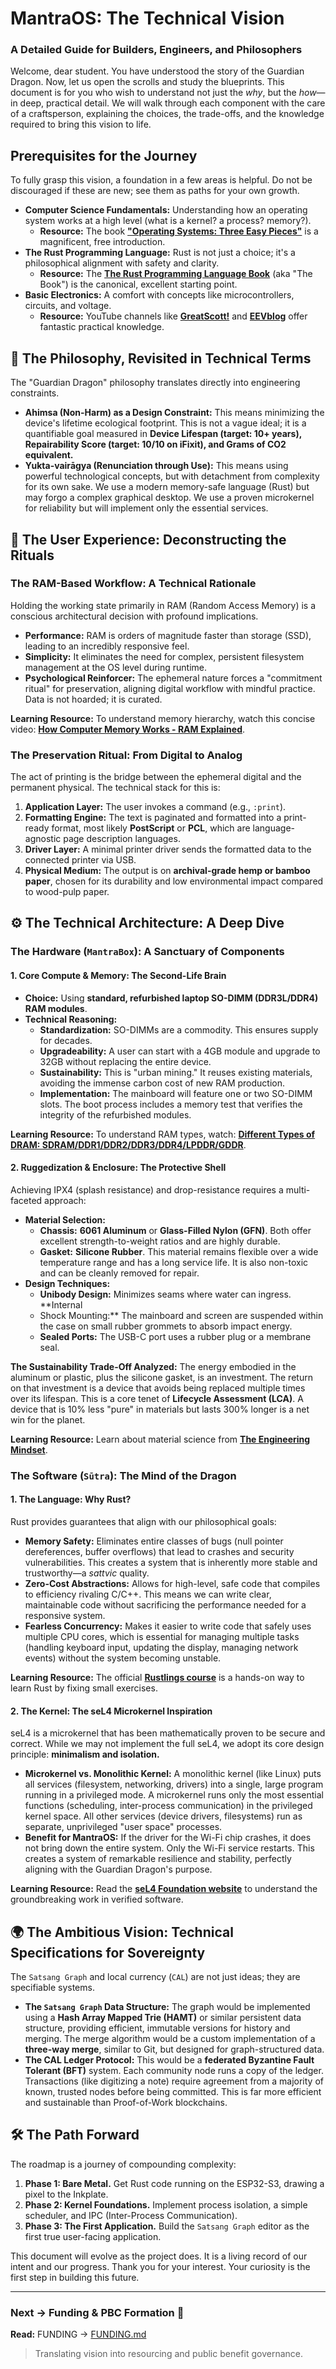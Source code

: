 # MantraOS: The Technical Vision

### A Detailed Guide for Builders, Engineers, and Philosophers

Welcome, dear student. You have understood the story of the Guardian Dragon.
Now, let us open the scrolls and study the blueprints. This document is for you
who wish to understand not just the *why*, but the *how*—in deep, practical
detail. We will walk through each component with the care of a craftsperson,
explaining the choices, the trade-offs, and the knowledge required to bring this
vision to life.

## Prerequisites for the Journey

To fully grasp this vision, a foundation in a few areas is helpful. Do not be
discouraged if these are new; see them as paths for your own growth.

*   **Computer Science Fundamentals:** Understanding how an operating system
works at a high level (what is a kernel? a process? memory?).
    *   **Resource:** The book **["Operating Systems: Three Easy
Pieces"]( http://pages.cs.wisc.edu/~remzi/OSTEP/)**
 is a magnificent, free introduction.
*   **The Rust Programming Language:** Rust is not just a choice; it's a
philosophical alignment with safety and clarity.
    *   **Resource:** The **[The Rust Programming Language
Book]( https://doc.rust-lang.org/book/)**
 (aka "The Book") is the canonical, excellent starting point.
*   **Basic Electronics:** A comfort with concepts like microcontrollers,
circuits, and voltage.
    *   **Resource:** YouTube channels like
**[GreatScott!]( https://www.youtube.com/channel/UC6mIxFTvXkWQVEHPsEdflzQ)**
 and **[EEVblog]( https://www.youtube.com/user/EEVblog)**
 offer fantastic practical knowledge.

## 🐉 The Philosophy, Revisited in Technical Terms

The "Guardian Dragon" philosophy translates directly into engineering
constraints.

*   **Ahimsa (Non-Harm) as a Design Constraint:** This means minimizing the
device's lifetime ecological footprint. This is not a vague ideal; it is a
quantifiable goal measured in **Device Lifespan (target: 10+ years),
Repairability Score (target: 10/10 on iFixit), and Grams of CO2 equivalent.**
*   **Yukta-vairāgya (Renunciation through Use):** This means using powerful
technological concepts, but with detachment from complexity for its own sake. We
use a modern memory-safe language (Rust) but may forgo a complex graphical
desktop. We use a proven microkernel for reliability but will implement only the
essential services.

## 🌱 The User Experience: Deconstructing the Rituals

### The RAM-Based Workflow: A Technical Rationale
Holding the working state primarily in RAM (Random Access Memory) is a conscious
architectural decision with profound implications.
*   **Performance:** RAM is orders of magnitude faster than storage (SSD),
leading to an incredibly responsive feel.
*   **Simplicity:** It eliminates the need for complex, persistent filesystem
management at the OS level during runtime.
*   **Psychological Reinforcer:** The ephemeral nature forces a "commitment
ritual" for preservation, aligning digital workflow with mindful practice. Data
is not hoarded; it is curated.

**Learning Resource:** To understand memory hierarchy, watch this concise video:
**[How Computer Memory Works - RAM Explained](
https://www.youtube.com/watch?v=PVad0c2cljo)**.

### The Preservation Ritual: From Digital to Analog
The act of printing is the bridge between the ephemeral digital and the
permanent physical. The technical stack for this is:
1.  **Application Layer:** The user invokes a command (e.g., `:print`).
2.  **Formatting Engine:** The text is paginated and formatted into a
print-ready format, most likely **PostScript** or **PCL**, which are
language-agnostic page description languages.
3.  **Driver Layer:** A minimal printer driver sends the formatted data to the
connected printer via USB.
4.  **Physical Medium:** The output is on **archival-grade hemp or bamboo
paper**, chosen for its durability and low environmental impact compared to
wood-pulp paper.

## ⚙️ The Technical Architecture: A Deep Dive

### The Hardware (`MantraBox`): A Sanctuary of Components

#### 1. Core Compute & Memory: The Second-Life Brain
*   **Choice:** Using **standard, refurbished laptop SO-DIMM (DDR3L/DDR4) RAM
modules**.
*   **Technical Reasoning:**
    *   **Standardization:** SO-DIMMs are a commodity. This ensures supply for
decades.
    *   **Upgradeability:** A user can start with a 4GB module and upgrade to
32GB without replacing the entire device.
    *   **Sustainability:** This is "urban mining." It reuses existing
materials, avoiding the immense carbon cost of new RAM production.
    *   **Implementation:** The mainboard will feature one or two SO-DIMM slots.
The boot process includes a memory test that verifies the integrity of the
refurbished modules.

**Learning Resource:** To understand RAM types, watch: **[Different Types of
DRAM: SDRAM/DDR1/DDR2/DDR3/DDR4/LPDDR/GDDR](
https://www.youtube.com/watch?v=Zm7uho8zJ38)**.

#### 2. Ruggedization & Enclosure: The Protective Shell
Achieving IPX4 (splash resistance) and drop-resistance requires a multi-faceted
approach:
*   **Material Selection:**
    *   **Chassis:** **6061 Aluminum** or **Glass-Filled Nylon (GFN)**. Both
offer excellent strength-to-weight ratios and are highly durable.
    *   **Gasket:** **Silicone Rubber**. This material remains flexible over a
wide temperature range and has a long service life. It is also non-toxic and can
be cleanly removed for repair.
*   **Design Techniques:**
    *   **Unibody Design:** Minimizes seams where water can ingress. **Internal
    *   Shock Mounting:** The mainboard and screen are suspended
within the case on small rubber grommets to absorb impact energy.
    *   **Sealed Ports:** The USB-C port uses a rubber plug or a membrane seal.

**The Sustainability Trade-Off Analyzed:** The energy embodied in the aluminum
or plastic, plus the silicone gasket, is an investment. The return on that
investment is a device that avoids being replaced multiple times over its
lifespan. This is a core tenet of **Lifecycle Assessment (LCA)**. A device that
is 10% less "pure" in materials but lasts 300% longer is a net win for the
planet.

**Learning Resource:** Learn about material science from **[The Engineering
Mindset]( https://www.youtube.com/channel/UCk0fGHsCEzGig-rSzkfCjMw)**.

### The Software (`Sūtra`): The Mind of the Dragon

#### 1. The Language: Why Rust?
Rust provides guarantees that align with our philosophical goals:
*   **Memory Safety:** Eliminates entire classes of bugs (null pointer
dereferences, buffer overflows) that lead to crashes and security
vulnerabilities. This creates a system that is inherently more stable and
trustworthy—a *sattvic* quality.
*   **Zero-Cost Abstractions:** Allows for high-level, safe code that compiles
to efficiency rivaling C/C++. This means we can write clear, maintainable code
without sacrificing the performance needed for a responsive system.
*   **Fearless Concurrency:** Makes it easier to write code that safely uses
multiple CPU cores, which is essential for managing multiple tasks (handling
keyboard input, updating the display, managing network events) without the
system becoming unstable.

**Learning Resource:** The official **[Rustlings course](
https://github.com/rust-lang/rustlings)**
 is a hands-on way to learn Rust by fixing small exercises.

#### 2. The Kernel: The seL4 Microkernel Inspiration
seL4 is a microkernel that has been mathematically proven to be secure and
correct. While we may not implement the full seL4, we adopt its core design
principle: **minimalism and isolation.**
*   **Microkernel vs. Monolithic Kernel:** A monolithic kernel (like Linux) puts
all services (filesystem, networking, drivers) into a single, large program
running in a privileged mode. A microkernel runs only the most essential
functions (scheduling, inter-process communication) in the privileged kernel
space. All other services (device drivers, filesystems) run as separate,
unprivileged "user space" processes.
*   **Benefit for MantraOS:** If the driver for the Wi-Fi chip crashes, it does
not bring down the entire system. Only the Wi-Fi service restarts. This creates
a system of remarkable resilience and stability, perfectly aligning with the
Guardian Dragon's purpose.

**Learning Resource:** Read the **[seL4 Foundation website](
https://sel4.systems/)**
 to understand the groundbreaking work in verified software.

## 🌍 The Ambitious Vision: Technical Specifications for Sovereignty

The `Satsang Graph` and local currency (`CAL`) are not just ideas; they are
specifiable systems.

*   **The `Satsang Graph` Data Structure:** The graph would be implemented using
a **Hash Array Mapped Trie (HAMT)** or similar persistent data structure,
providing efficient, immutable versions for history and merging. The merge
algorithm would be a custom implementation of a **three-way merge**, similar to
Git, but designed for graph-structured data.
*   **The CAL Ledger Protocol:** This would be a **federated Byzantine Fault
Tolerant (BFT)** system. Each community node runs a copy of the ledger.
Transactions (like digitizing a note) require agreement from a majority of
known, trusted nodes before being committed. This is far more efficient and
sustainable than Proof-of-Work blockchains.

## 🛠️ The Path Forward

The roadmap is a journey of compounding complexity:
1.  **Phase 1: Bare Metal.** Get Rust code running on the ESP32-S3, drawing a
pixel to the Inkplate.
2.  **Phase 2: Kernel Foundations.** Implement process isolation, a simple
scheduler, and IPC (Inter-Process Communication).
3.  **Phase 3: The First Application.** Build the `Satsang Graph` editor as the
first true user-facing application.

This document will evolve as the project does. It is a living record of our
intent and our progress. Thank you for your interest. Your curiosity is the
first step in building this future.

---
### Next → Funding & PBC Formation 💫
**Read:** FUNDING → [FUNDING.md](FUNDING.md)

> Translating vision into resourcing and public benefit governance.
